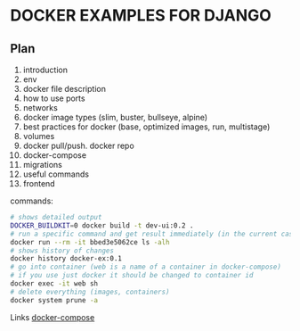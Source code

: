 # DOCKER EXAMPLES FOR DJANGO

## Plan
1. introduction
2. env
3. docker file description
4. how to use ports
5. networks
6. docker image types (slim, buster, bullseye, alpine)
7. best practices for docker (base, optimized images, run, multistage)
8. volumes
9. docker pull/push. docker repo
10. docker-compose 
11. migrations
12. useful commands
13. frontend


commands:
```bash
# shows detailed output
DOCKER_BUILDKIT=0 docker build -t dev-ui:0.2 .
# run a specific command and get result immediately (in the current case ls)
docker run --rm -it bbed3e5062ce ls -alh
# shows history of changes
docker history docker-ex:0.1
# go into container (web is a name of a container in docker-compose)
# if you use just docker it should be changed to container id
docker exec -it web sh
# delete everything (images, containers)
docker system prune -a
```

Links
[docker-compose](https://docs.docker.com/compose/compose-file/)